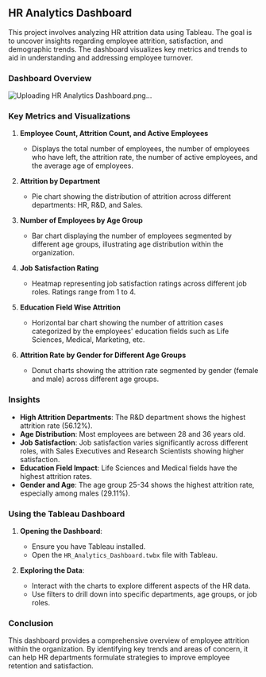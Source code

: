 ## HR Analytics Dashboard

This project involves analyzing HR attrition data using Tableau. The goal is to uncover insights regarding employee attrition, satisfaction, and demographic trends. The dashboard visualizes key metrics and trends to aid in understanding and addressing employee turnover.

### Dashboard Overview

![Uploading HR Analytics Dashboard.png…]()


### Key Metrics and Visualizations

1. **Employee Count, Attrition Count, and Active Employees**
    - Displays the total number of employees, the number of employees who have left, the attrition rate, the number of active employees, and the average age of employees.

2. **Attrition by Department**
    - Pie chart showing the distribution of attrition across different departments: HR, R&D, and Sales.

3. **Number of Employees by Age Group**
    - Bar chart displaying the number of employees segmented by different age groups, illustrating age distribution within the organization.

4. **Job Satisfaction Rating**
    - Heatmap representing job satisfaction ratings across different job roles. Ratings range from 1 to 4.

5. **Education Field Wise Attrition**
    - Horizontal bar chart showing the number of attrition cases categorized by the employees' education fields such as Life Sciences, Medical, Marketing, etc.

6. **Attrition Rate by Gender for Different Age Groups**
    - Donut charts showing the attrition rate segmented by gender (female and male) across different age groups.

### Insights

- **High Attrition Departments**: The R&D department shows the highest attrition rate (56.12%).
- **Age Distribution**: Most employees are between 28 and 36 years old.
- **Job Satisfaction**: Job satisfaction varies significantly across different roles, with Sales Executives and Research Scientists showing higher satisfaction.
- **Education Field Impact**: Life Sciences and Medical fields have the highest attrition rates.
- **Gender and Age**: The age group 25-34 shows the highest attrition rate, especially among males (29.11%).

### Using the Tableau Dashboard

1. **Opening the Dashboard**:
    - Ensure you have Tableau installed.
    - Open the `HR_Analytics_Dashboard.twbx` file with Tableau.

2. **Exploring the Data**:
    - Interact with the charts to explore different aspects of the HR data.
    - Use filters to drill down into specific departments, age groups, or job roles.

### Conclusion

This dashboard provides a comprehensive overview of employee attrition within the organization. By identifying key trends and areas of concern, it can help HR departments formulate strategies to improve employee retention and satisfaction.
